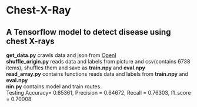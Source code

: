 # Chest-X-Ray
## A Tensorflow model to detect disease using chest X-rays  
**get_data.py** crawls data and json from [OpenI](https://openi.nlm.nih.gov/gridquery.php?q=pneumonias&it=x,xg&sub=x)  
**shuffle_origin.py** reads data and labels from picture and csv(contains 6738 items), shuffles them and save as **train.npy** and **eval.npy**  
**read_array.py** contains functions reads data and labels from **train.npy** and **eval.npy**  
**nin.py** contains model and train routes  
Testing Accuracy= 0.65361, Precision = 0.64672, Recall = 0.76303, f1_score = 0.70008

